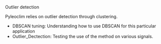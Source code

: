 Outlier detection

Pyleoclim relies on outlier detection through clustering.

* DBSCAN tuning: Understanding how to use DBSCAN for this particular application
* Outlier_Dectection: Testing the use of the method on various signals. 
